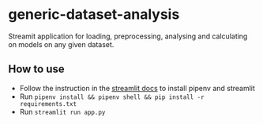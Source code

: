 # generic-dataset-analysis

Streamit application for loading, preprocessing, analysing and calculating on models on any given dataset.

## How to use

- Follow the instruction in the [streamlit docs](https://docs.streamlit.io/library/get-started/installation#install-streamlit-on-macoslinux) to install pipenv and streamlit
- Run `pipenv install && pipenv shell && pip install -r requirements.txt`
- Run `streamlit run app.py`
